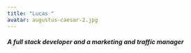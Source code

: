 ```yaml
---
title: "Lucas "
avatar: augustus-caesar-2.jpg
---
```

##### A full stack developer and a marketing and traffic manager